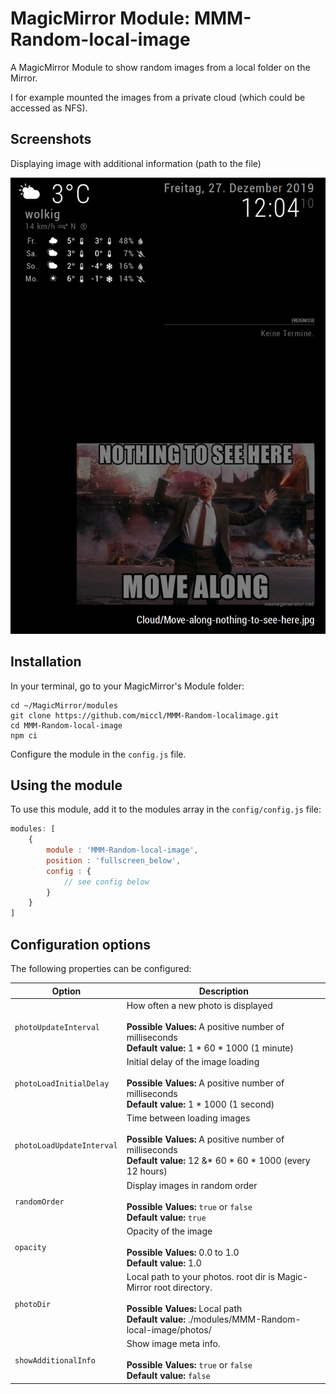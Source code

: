 # MagicMirror Module: MMM-Random-local-image
A MagicMirror Module to show random images from a local folder on the Mirror.

I for example mounted the images from a private cloud (which could be accessed as NFS).

## Screenshots

Displaying image with additional information (path to the file)

![Module example with additional information](demo-screenshot.png)

## Installation

In your terminal, go to your MagicMirror's Module folder:
````
cd ~/MagicMirror/modules
git clone https://github.com/miccl/MMM-Random-localimage.git
cd MMM-Random-local-image
npm ci
````

Configure the module in the `config.js` file.

## Using the module

To use this module, add it to the modules array in the `config/config.js` file:
````javascript
modules: [
	{
		module : 'MMM-Random-local-image',
		position : 'fullscreen_below', 
		config : {
			// see config below
		}
	}
]
````

## Configuration options
The following properties can be configured:


| Option | Description |
|--------|-------------|
| `photoUpdateInterval` | How often a new photo is displayed <br><br> **Possible Values:** A positive number of milliseconds <br> **Default value:** 1 * 60 * 1000 (1 minute)|
| `photoLoadInitialDelay` | Initial delay of the image loading <br><br> **Possible Values:** A positive number of milliseconds <br> **Default value:** 1 * 1000 (1 second)|
| `photoLoadUpdateInterval` | Time between loading images <br><br> **Possible Values:** A positive number of milliseconds <br> **Default value:** 12 &* 60 * 60 * 1000 (every 12 hours)|
| `randomOrder` | Display images in random order <br><br> **Possible Values:** `true` or `false` <br> **Default value:** `true` |
| `opacity` | Opacity of the image <br><br> **Possible Values:** 0.0 to 1.0 <br> **Default value:** 1.0 |
| `photoDir` | Local path to your photos. root dir is Magic-Mirror root directory. <br><br> **Possible Values:** Local path <br> **Default value:** ./modules/MMM-Random-local-image/photos/ |
| `showAdditionalInfo` | Show image meta info. <br><br> **Possible Values:** `true` or `false` <br> **Default value:** `false` |
